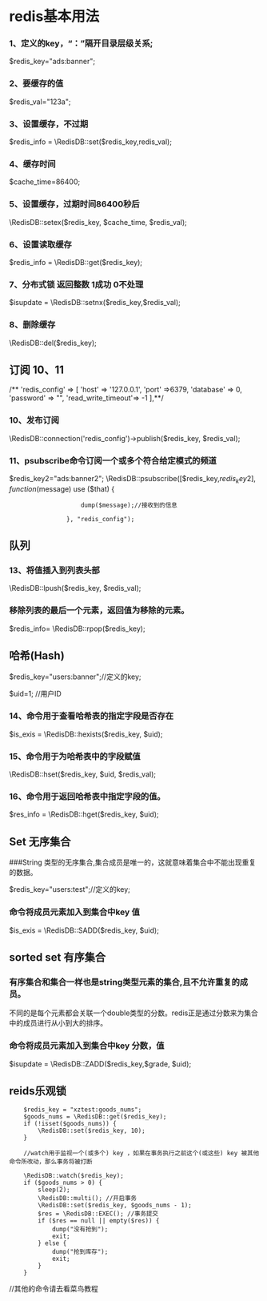 # redis基本用法

### 1、定义的key，“：”隔开目录层级关系;
$redis_key="ads:banner";

### 2、要缓存的值
$redis_val="123a";

### 3、设置缓存，不过期
$redis_info = \RedisDB::set($redis_key,redis_val);

### 4、缓存时间
$cache_time=86400;
 
### 5、设置缓存，过期时间86400秒后
\RedisDB::setex($redis_key, $cache_time, $redis_val);
 
### 6、设置读取缓存
$redis_info = \RedisDB::get($redis_key);

### 7、分布式锁 返回整数 1成功  0不处理
$isupdate = \RedisDB::setnx($redis_key,$redis_val);

### 8、删除缓存
\RedisDB::del($redis_key); 

## 订阅 10、11
/**
  'redis_config' => [
            'host'     => '127.0.0.1',
            'port'     =>6379,
            'database' => 0,
            'password' => "",
            'read_write_timeout'=> -1
        ],**/
        
### 10、发布订阅
\RedisDB::connection('redis_config')->publish($redis_key, $redis_val); 

### 11、psubscribe命令订阅一个或多个符合给定模式的频道
 $redis_key2="ads:banner2";
 \RedisDB::psubscribe([$redis_key,$redis_key2], function ($message) use ($that) {
                    
                        dump($message);//接收到的信息
                        
                    }, "redis_config");

## 队列

### 13、将值插入到列表头部
\RedisDB::lpush($redis_key, $redis_val); 

### 移除列表的最后一个元素，返回值为移除的元素。
 $redis_info= \RedisDB::rpop($redis_key);
 
 
## 哈希(Hash) 

 $redis_key="users:banner";//定义的key;
 
 $uid=1; //用户ID
 
### 14、命令用于查看哈希表的指定字段是否存在 
 $is_exis = \RedisDB::hexists($redis_key, $uid); 
 
### 15、命令用于为哈希表中的字段赋值 
 \RedisDB::hset($redis_key, $uid, $redis_val); 
 
### 16、命令用于返回哈希表中指定字段的值。 
 $res_info = \RedisDB::hget($redis_key, $uid);
 
 
 ## Set 无序集合
 ###String 类型的无序集合,集合成员是唯一的，这就意味着集合中不能出现重复的数据。
 
 $redis_key="users:test";//定义的key;
 
 ### 命令将成员元素加入到集合中key 值
 $is_exis = \RedisDB::SADD($redis_key, $uid);  

 
 ## sorted set 有序集合
 ### 有序集合和集合一样也是string类型元素的集合,且不允许重复的成员。
 
 不同的是每个元素都会关联一个double类型的分数。redis正是通过分数来为集合中的成员进行从小到大的排序。 
 ### 命令将成员元素加入到集合中key 分数，值
  $isupdate = \RedisDB::ZADD($redis_key,$grade, $uid);  
  
## reids乐观锁
        $redis_key = "xztest:goods_nums";
        $goods_nums = \RedisDB::get($redis_key);
        if (!isset($goods_nums)) {
            \RedisDB::set($redis_key, 10);
        }
        
        //watch用于监视一个(或多个) key ，如果在事务执行之前这个(或这些) key 被其他命令所改动，那么事务将被打断
        
        \RedisDB::watch($redis_key); 
        if ($goods_nums > 0) {
            sleep(2);
            \RedisDB::multi(); //开启事务
            \RedisDB::set($redis_key, $goods_nums - 1);
            $res = \RedisDB::EXEC(); //事务提交
            if ($res == null || empty($res)) {
                dump("没有抢到");
                exit;
            } else {
                dump("抢到库存");
                exit;
            }
        }
 
 
 
  
//其他的命令请去看菜鸟教程
